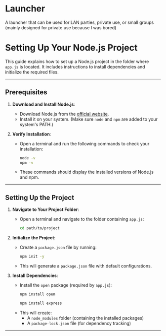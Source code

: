# Launcher
A launcher that can be used for LAN parties, private use, or small groups (mainly designed for private use because I was bored)

# Setting Up Your Node.js Project

This guide explains how to set up a Node.js project in the folder where `app.js` is located. It includes instructions to install dependencies and initialize the required files.

---

## Prerequisites

1. **Download and Install Node.js**:
   - Download Node.js from the [official website](https://nodejs.org/).
   - Install it on your system. (Make sure `node` and `npm` are added to your system's PATH.)

2. **Verify Installation**:
   - Open a terminal and run the following commands to check your installation:
     ```bash
     node -v
     npm -v
     ```
   - These commands should display the installed versions of Node.js and npm.

---

## Setting Up the Project

1. **Navigate to Your Project Folder**:
   - Open a terminal and navigate to the folder containing `app.js`:
     ```bash
     cd path/to/project
     ```

2. **Initialize the Project**:
   - Create a `package.json` file by running:
     ```bash
     npm init -y
     ```
   - This will generate a `package.json` file with default configurations.

3. **Install Dependencies**:
   - Install the `open` package (required by `app.js`):
     ```bash
     npm install open

     npm install express
     ```
   - This will create:
     - A `node_modules` folder (containing the installed packages)
     - A `package-lock.json` file (for dependency tracking)

---

